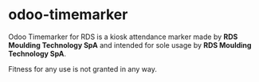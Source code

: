 # odoo-timemarker
Odoo Timemarker for RDS is a kiosk attendance marker made by **RDS Moulding Technology SpA** and intended for sole usage by **RDS Moulding Technology SpA**.

Fitness for any use is not granted in any way.
